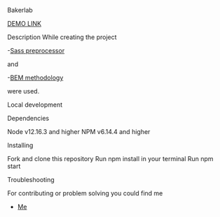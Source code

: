 Bakerlab

  [DEMO LINK](https://godfree25.github.io/Creative_Bakery/)

Description
While creating the project

-[Sass preprocessor](https://sass-lang.com)

and

-[BEM methodology](https://en.bem.info/methodology/)

were used.


Local development

Dependencies

Node v12.16.3 and higher
NPM v6.14.4 and higher

Installing

Fork and clone this repository
Run npm install in your terminal
Run npm start

Troubleshooting

For contributing or problem solving you could find me

- [Me](https://github.com/GoDfreE25)
